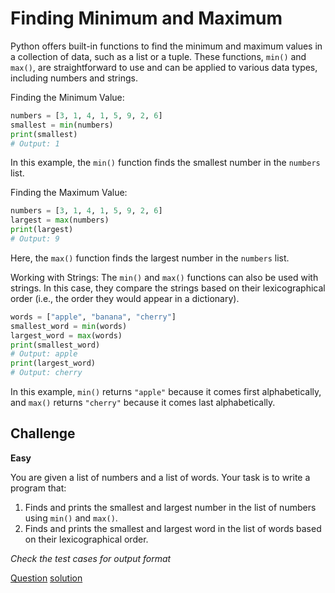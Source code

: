 # Finding Minimum and Maximum

Python offers built-in functions to find the minimum and maximum values in a collection of data, such as a list or a tuple. These functions, `min()` and `max()`, are straightforward to use and can be applied to various data types, including numbers and strings.

Finding the Minimum Value:

```python
numbers = [3, 1, 4, 1, 5, 9, 2, 6]
smallest = min(numbers)
print(smallest)
# Output: 1
```

In this example, the `min()` function finds the smallest number in the `numbers` list.

Finding the Maximum Value:

```python
numbers = [3, 1, 4, 1, 5, 9, 2, 6]
largest = max(numbers)
print(largest)
# Output: 9
```

Here, the `max()` function finds the largest number in the `numbers` list.

Working with Strings:
The `min()` and `max()` functions can also be used with strings. In this case, they compare the strings based on their lexicographical order (i.e., the order they would appear in a dictionary).

```python
words = ["apple", "banana", "cherry"]
smallest_word = min(words)
largest_word = max(words)
print(smallest_word)
# Output: apple
print(largest_word)
# Output: cherry
```

In this example, `min()` returns `"apple"` because it comes first alphabetically, and `max()` returns `"cherry"` because it comes last alphabetically.

## Challenge

**Easy**

You are given a list of numbers and a list of words. Your task is to write a program that:

1. Finds and prints the smallest and largest number in the list of numbers using `min()` and `max()`.
2. Finds and prints the smallest and largest word in the list of words based on their lexicographical order.

*Check the test cases for output format*

[Question](q.py) [solution](solution.py)